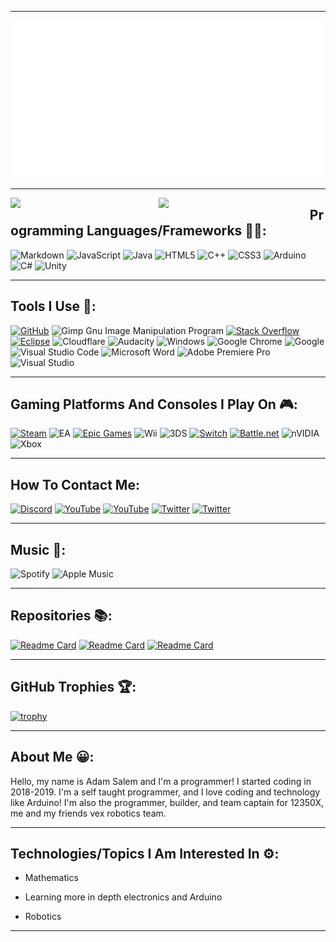 
---

![Animation to welcome you to my github readme](./animation.svg)

---

<img align="left" width="47%" src="https://github-readme-stats.vercel.app/api?username=Adam-Salem-Codes&show_icons=true&theme=discord_old_blurple"/>

<img  align="left" width="48%" src="https://github-readme-stats.vercel.app/api/top-langs/?username=Adam-Salem-Codes&theme=discord_old_blurple&layout=compact" />

## Programming Languages/Frameworks 👨‍💻:

![Markdown](https://img.shields.io/badge/markdown-%23000000.svg?style=for-the-badge&logo=markdown&logoColor=white)
![JavaScript](https://img.shields.io/badge/javascript-%23323330.svg?style=for-the-badge&logo=javascript&logoColor=%23F7DF1E)
![Java](https://img.shields.io/badge/java-%23ED8B00.svg?style=for-the-badge&logo=java&logoColor=white)
![HTML5](https://img.shields.io/badge/html5-%23E34F26.svg?style=for-the-badge&logo=html5&logoColor=white)
![C++](https://img.shields.io/badge/c++-%2300599C.svg?style=for-the-badge&logo=c%2B%2B&logoColor=white)
![CSS3](https://img.shields.io/badge/css3-%231572B6.svg?style=for-the-badge&logo=css3&logoColor=white)
![Arduino](https://img.shields.io/badge/-Arduino-00979D?style=for-the-badge&logo=Arduino&logoColor=white)
![C#](https://img.shields.io/badge/c%23-%23239120.svg?style=for-the-badge&logo=c-sharp&logoColor=white)
![Unity](https://img.shields.io/badge/unity-%23000000.svg?style=for-the-badge&logo=unity&logoColor=white)

---

## Tools I Use 🔨:

[![GitHub](https://img.shields.io/badge/github-%23121011.svg?style=for-the-badge&logo=github&logoColor=white)](https://github.com/Adam-Salem-Codes)
![Gimp Gnu Image Manipulation Program](https://img.shields.io/badge/Gimp-657D8B?style=for-the-badge&logo=gimp&logoColor=FFFFFF)
[![Stack Overflow](https://img.shields.io/badge/-Stackoverflow-FE7A16?style=for-the-badge&logo=stack-overflow&logoColor=white)](https://stackoverflow.com/users/16263884/void)
[![Eclipse](https://img.shields.io/badge/Eclipse-FE7A16.svg?style=for-the-badge&logo=Eclipse&logoColor=white)](https://www.eclipse.org)
![Cloudflare](https://img.shields.io/badge/Cloudflare-F38020?style=for-the-badge&logo=Cloudflare&logoColor=white)
![Audacity](https://img.shields.io/badge/Audacity-0000CC?style=for-the-badge&logo=audacity&logoColor=white)
![Windows](https://img.shields.io/badge/Windows-0078D6?style=for-the-badge&logo=windows&logoColor=white)
![Google Chrome](https://img.shields.io/badge/Google%20Chrome-4285F4?style=for-the-badge&logo=GoogleChrome&logoColor=white)
![Google](https://img.shields.io/badge/google-4285F4?style=for-the-badge&logo=google&logoColor=white)
![Visual Studio Code](https://img.shields.io/badge/Visual%20Studio%20Code-0078d7.svg?style=for-the-badge&logo=visual-studio-code&logoColor=white)
![Microsoft Word](https://img.shields.io/badge/Microsoft_Word-2B579A?style=for-the-badge&logo=microsoft-word&logoColor=white)
![Adobe Premiere Pro](https://img.shields.io/badge/Adobe%20Premiere%20Pro-9999FF.svg?style=for-the-badge&logo=Adobe%20Premiere%20Pro&logoColor=white)
![Visual Studio](https://img.shields.io/badge/Visual%20Studio-5C2D91.svg?style=for-the-badge&logo=visual-studio&logoColor=white)

---

## Gaming Platforms And Consoles I Play On 🎮:

[![Steam](https://img.shields.io/badge/steam-%23000000.svg?style=for-the-badge&logo=steam&logoColor=white)](https://steamcommunity.com/profiles/76561198815353964/)
![EA](https://img.shields.io/badge/ea-%23000000.svg?style=for-the-badge&logo=ea&logoColor=white)
[![Epic Games](https://img.shields.io/badge/epicgames-%23313131.svg?style=for-the-badge&logo=epicgames&logoColor=white)](https://store.epicgames.com/en-US/)
![Wii](https://img.shields.io/badge/Wii-8B8B8B?style=for-the-badge&logo=wii&logoColor=white)
![3DS](https://img.shields.io/badge/3DS-D12228?style=for-the-badge&logo=nintendo-3ds&logoColor=white)
[![Switch](https://img.shields.io/badge/Switch-E60012?style=for-the-badge&logo=nintendo-switch&logoColor=white)](https://www.nintendo.com/store/hardware/systems/?cid=A1000-01:ch=pdpd&gclid=Cj0KCQjwr-SSBhC9ARIsANhzu16wPGUA4MBCxkT4Vdw-YDBbojj9n3Sf3bRmzcQxJHESfSn_IbL4GPYaAni9EALw_wcB)
[![Battle.net](https://img.shields.io/badge/battle.net-%2300AEFF.svg?style=for-the-badge&logo=battle.net&logoColor=white)](battle.net)
![nVIDIA](https://img.shields.io/badge/nVIDIA-%2376B900.svg?style=for-the-badge&logo=nVIDIA&logoColor=white)
![Xbox](https://img.shields.io/badge/xbox-%23107C10.svg?style=for-the-badge&logo=xbox&logoColor=white)

---

## How To Contact Me:

[![Discord](https://img.shields.io/badge/Void%230897-%237289DA.svg?style=for-the-badge&logo=discord&logoColor=white)](https://discord.gg/aByjcGtn)
[![YouTube](https://img.shields.io/badge/<Void%20Code>-%23FF0000.svg?style=for-the-badge&logo=YouTube&logoColor=white)](https://www.youtube.com/channel/UCuIrqV6EuBpg_s41Gkul81Q)
[![YouTube](https://img.shields.io/badge/<12350X>-%23FF0000.svg?style=for-the-badge&logo=YouTube&logoColor=white)](https://www.youtube.com/channel/UCq37_Ps2-IYieYUufi-yEoQ)
[![Twitter](https://img.shields.io/badge/<adam30750957>-%231DA1F2.svg?style=for-the-badge&logo=Twitter&logoColor=white)](https://twitter.com/adam30750957)
[![Twitter](https://img.shields.io/badge/<GearGrinders4>-%231DA1F2.svg?style=for-the-badge&logo=Twitter&logoColor=white)](https://twitter.com/GearGrinders4)

---

## Music 🎵:

![Spotify](https://img.shields.io/badge/Spotify-1ED760?style=for-the-badge&logo=spotify&logoColor=white)
![Apple Music](https://img.shields.io/badge/Apple_Music-9933CC?style=for-the-badge&logo=apple-music&logoColor=white)

---

## Repositories 📚:

[![Readme Card](https://github-readme-stats.vercel.app/api/pin/?username=Adam-Salem-Codes&theme=discord_old_blurple&repo=Vex-V5-2022)]()
[![Readme Card](https://github-readme-stats.vercel.app/api/pin/?username=Adam-Salem-Codes&theme=discord_old_blurple&repo=Vex-Autonomous-Selector)]()
[![Readme Card](https://github-readme-stats.vercel.app/api/pin/?username=Adam-Salem-Codes&theme=discord_old_blurple&repo=CS50)]()

---

## GitHub Trophies 🏆:

[![trophy](https://github-profile-trophy.vercel.app/?username=Adam-Salem-Codes&theme=onedark)](https://github.com/ryo-ma/github-profile-trophy)

---

## About Me 😀:
Hello, my name is Adam Salem and I'm a programmer! I started coding in 2018-2019.
I'm a self taught programmer, and I love coding and technology like Arduino! I'm also the programmer, builder, and team captain for 12350X, me and my friends vex robotics team.

---

## Technologies/Topics I Am Interested In ⚙:

- Mathematics

- Learning more in depth electronics and Arduino

- Robotics

---
